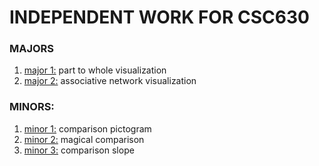 # INDEPENDENT WORK FOR CSC630

### MAJORS
1. [major 1:]( https://github.com/Brian-Masse/part-to-whole-vis ) part to whole visualization
2. [major 2:]( https://github.com/Brian-Masse/Network-Vis ) associative network visualization

### MINORS:
1. [minor 1:]( https://github.com/Brian-Masse/comparative-pictogram ) comparison pictogram 
2. [minor 2:]( https://github.com/Brian-Masse/comparison-magical ) magical comparison 
3. [minor 3:]( https://github.com/Brian-Masse/comparison-slope ) comparison  slope
